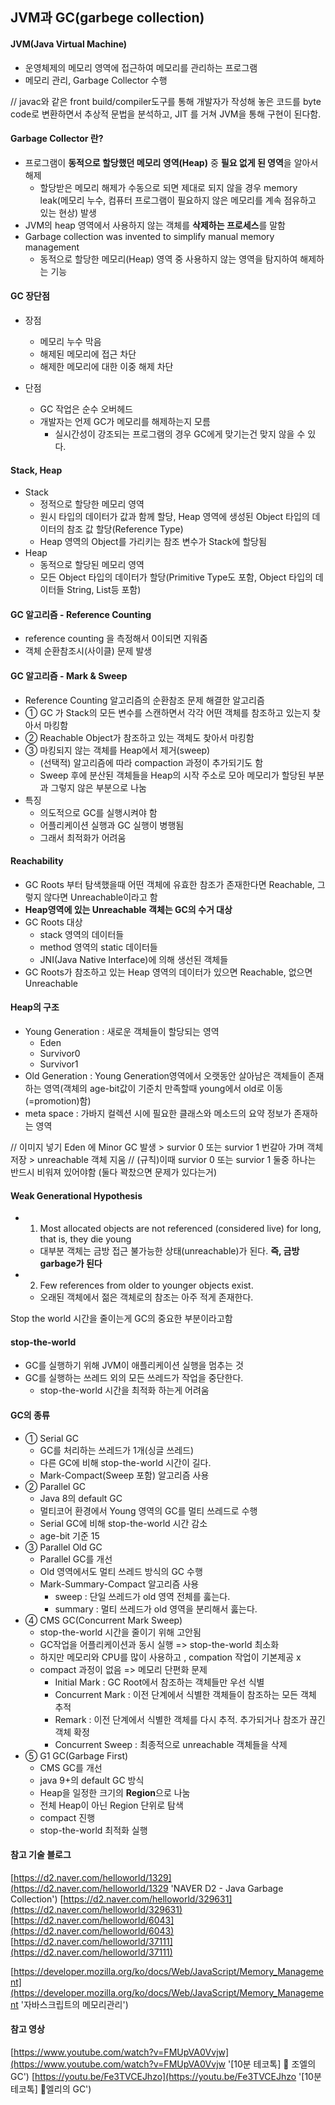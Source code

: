 ## JVM과 GC(garbege collection)

#### JVM(Java Virtual Machine)
- 운영체제의 메모리 영역에 접근하여 메모리를 관리하는 프로그램
- 메모리 관리, Garbage Collector 수행 

// javac와 같은 front build/compiler도구를 통해 개발자가 작성해 놓은 코드를 byte code로 변환하면서 추상적 문법을 분석하고, JIT 를 거쳐 JVM을 통해 구현이 된다함. 

#### Garbage Collector 란?
- 프로그램이 **동적으로 할당했던 메모리 영역(Heap)** 중 **필요 없게 된 영역**을 알아서 해제 
  - 할당받은 메모리 해제가 수동으로 되면 제대로 되지 않을 경우 memory leak(메모리 누수, 컴퓨터 프로그램이 필요하지 않은 메모리를 계속 점유하고 있는 현상) 발생
- JVM의 heap 영역에서 사용하지 않는 객체를 **삭제하는 프로세스**를 말함
- Garbage collection was invented to simplify manual memory management 
  - 동적으로 할당한 메모리(Heap) 영역 중 사용하지 않는 영역을 탐지하여 해제하는 기능 

#### GC 장단점 
- 장점
  - 메모리 누수 막음
  - 해제된 메모리에 접근 차단
  - 해제한 메모리에 대한 이중 해제 차단 

- 단점
  - GC 작업은 순수 오버헤드
  - 개발자는 언제 GC가 메모리를 해제하는지 모름 
    - 실시간성이 강조되는 프로그램의 경우 GC에게 맞기는건 맞지 않을 수 있다. 


#### Stack, Heap 
- Stack 
  - 정적으로 할당한 메모리 영역 
  - 원시 타입의 데이터가 값과 함께 할당, Heap 영역에 생성된 Object 타입의 데이터의 참조 값 할당(Reference Type)
  - Heap 영역의 Object를 가리키는 참조 변수가 Stack에 할당됨 
- Heap 
  - 동적으로 할당된 메모리 영역 
  - 모든 Object 타입의 데이터가 할당(Primitive Type도 포함, Object 타입의 데이터들 String, List등 포함)

#### GC 알고리즘 - Reference Counting 
- reference counting 을 측정해서 0이되면 지워줌 
- 객체 순환참조시(사이클) 문제 발생
 
#### GC 알고리즘 - Mark & Sweep
- Reference Counting 알고리즘의 순환참조 문제 해결한 알고리즘
- ① GC 가 Stack의 모든 변수를 스캔하면서 각각 어떤 객체를 참조하고 있는지 찾아서 마킹함
- ② Reachable Object가 참조하고 있는 객체도 찾아서 마킹함
- ③ 마킹되지 않는 객체를 Heap에서 제거(sweep)
  - (선택적) 알고리즘에 따라 compaction 과정이 추가되기도 함 
  - Sweep 후에 분산된 객체들을 Heap의 시작 주소로 모아 메모리가 할당된 부분과 그렇지 않은 부분으로 나눔
- 특징
  - 의도적으로 GC를 실행시켜야 함 
  - 어플리케이션 실행과 GC 실행이 병행됨
  - 그래서 최적화가 어려움 

#### Reachability 
- GC Roots 부터 탐색했을때 어떤 객체에 유효한 참조가 존재한다면 Reachable, 그렇지 않다면 Unreachable이라고 함 
- **Heap영역에 있는 Unreachable 객체는 GC의 수거 대상**
- GC Roots 대상 
  - stack 영역의 데이터들
  - method 영역의 static 데이터들
  - JNI(Java Native Interface)에 의해 생선된 객체들
- GC Roots가 참조하고 있는 Heap 영역의 데이터가 있으면 Reachable, 없으면 Unreachable

#### Heap의 구조 
- Young Generation : 새로운 객체들이 할당되는 영역
  - Eden 
  - Survivor0
  - Survivor1
- Old Generation : Young Generation영역에서 오랫동안 살아남은 객체들이 존재하는 영역(객체의 age-bit값이 기준치 만족할때 young에서 old로 이동(=promotion)함)
- meta space : 가바지 컬렉션 시에 필요한 클래스와 메소드의 요약 정보가 존재하는 영역 

// 이미지 넣기 
Eden 에 Minor GC 발생 > survior 0 또는 survior 1 번갈아 가며 객체 저장 > unreachable 객체 지움
// (규칙)이때 survior 0 또는 survior 1 둘중 하나는 반드시 비워져 있어야함 (둘다 꽉찼으면 문제가 있다는거)

#### Weak Generational Hypothesis 
- 1. Most allocated objects are not referenced (considered live) for long, that is, they die young 
  - 대부분 객체는 금방 접근 불가능한 상태(unreachable)가 된다. **즉, 금방 garbage가 된다**
- 2. Few references from older to younger objects exist.
  - 오래된 객체에서 젊은 객체로의 참조는 아주 적게 존재한다. 

Stop the world 시간을 줄이는게 GC의 중요한 부분이라고함 

#### stop-the-world
- GC를 실행하기 위해 JVM이 애플리케이션 실행을 멈추는 것 
- GC를 실행하는 쓰레드 외의 모든 쓰레드가 작업을 중단한다. 
  - stop-the-world 시간을 최적화 하는게 어려움 
  
#### GC의 종류 
- ① Serial GC 
  - GC를 처리하는 쓰레드가 1개(싱글 쓰레드)
  - 다른 GC에 비해 stop-the-world 시간이 길다.
  - Mark-Compact(Sweep 포함) 알고리즘 사용
- ② Parallel GC 
  - Java 8의 default GC
  - 멀티코어 환경에서 Young 영역의 GC를 멀티 쓰레드로 수행 
  - Serial GC에 비해 stop-the-world 시간 감소  
  - age-bit 기준 15
- ③ Parallel Old GC
  - Parallel GC를 개선
  - Old 영역에서도 멀티 쓰레드 방식의 GC 수행
  - Mark-Summary-Compact 알고리즘 사용 
    - sweep : 단일 쓰레드가 old 영역 전체를 훓는다.
    - summary : 멀티 쓰레드가 old 영역을 분리해서 훓는다.
- ④ CMS GC(Concurrent Mark Sweep)
  - stop-the-world 시간을 줄이기 위해 고안됨 
  - GC작업을 어플리케이션과 동시 실행 => stop-the-world 최소화
  - 하지만 메모리와 CPU를 많이 사용하고 , compation 작업이 기본제공 x 
  - compact 과정이 없음 => 메모리 단편화 문제 
    - Initial Mark : GC Root에서 참조하는 객체들만 우선 식별
    - Concurrent Mark : 이전 단계에서 식별한 객체들이 참조하는 모든 객체 추적
    - Remark : 이전 단계에서 식별한 객체를 다시 추적. 추가되거나 참조가 끊긴 객체 확정
    - Concurrent Sweep : 최종적으로 unreachable 객체들을 삭제 
- ⑤ G1 GC(Garbage First)
  - CMS GC를 개선
  - java 9+의 default GC 방식
  - Heap을 일정한 크기의 **Region**으로 나눔
  - 전체 Heap이 아닌 Region 단위로 탐색 
  - compact 진행 
  - stop-the-world 최적화 실행 

#### 참고 기술 블로그 
[https://d2.naver.com/helloworld/1329](https://d2.naver.com/helloworld/1329 'NAVER D2 - Java Garbage Collection')
[https://d2.naver.com/helloworld/329631](https://d2.naver.com/helloworld/329631)
[https://d2.naver.com/helloworld/6043](https://d2.naver.com/helloworld/6043)
[https://d2.naver.com/helloworld/37111](https://d2.naver.com/helloworld/37111)

[https://developer.mozilla.org/ko/docs/Web/JavaScript/Memory_Management](https://developer.mozilla.org/ko/docs/Web/JavaScript/Memory_Management '자바스크립트의 메모리관리')

#### 참고 영상
[https://www.youtube.com/watch?v=FMUpVA0Vvjw](https://www.youtube.com/watch?v=FMUpVA0Vvjw '[10분 테코톡] 🤔 조엘의 GC')
[https://youtu.be/Fe3TVCEJhzo](https://youtu.be/Fe3TVCEJhzo '[10분 테코톡] 🐥엘리의 GC')